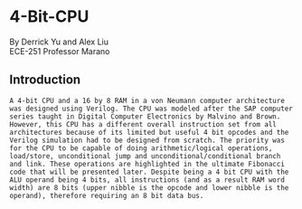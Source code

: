 # 4-Bit-CPU
By Derrick Yu and Alex Liu </br>
ECE-251 Professor Marano

## Introduction
	A 4-bit CPU and a 16 by 8 RAM in a von Neumann computer architecture was designed using Verilog. The CPU was modeled after the SAP computer series taught in Digital Computer Electronics by Malvino and Brown. However, this CPU has a different overall instruction set from all architectures because of its limited but useful 4 bit opcodes and the Verilog simulation had to be designed from scratch. The priority was for the CPU to be capable of doing arithmetic/logical operations, load/store, unconditional jump and unconditional/conditional branch and link. These operations are highlighted in the ultimate Fibonacci code that will be presented later. Despite being a 4 bit CPU with the ALU operand being 4 bits, all instructions (and as a result RAM word width) are 8 bits (upper nibble is the opcode and lower nibble is the operand), therefore requiring an 8 bit data bus. 
